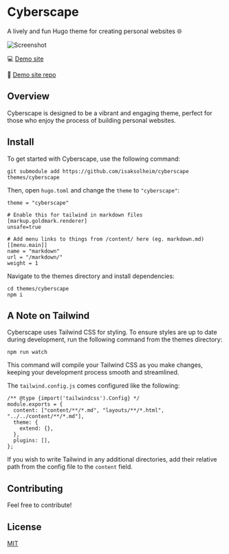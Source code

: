 # Cyberscape

A lively and fun Hugo theme for creating personal websites 🌐

![Screenshot](https://raw.githubusercontent.com/isaksolheim/cyberscape/main/images/screenshot.jpg)

💻 [Demo site](https://cyberscape.isak.me/)

🔨 [Demo site repo](https://github.com/isaksolheim/cyberspace)

## Overview

Cyberscape is designed to be a vibrant and engaging theme, perfect for those who enjoy the process of building personal websites.

## Install

To get started with Cyberscape, use the following command:

```
git submodule add https://github.com/isaksolheim/cyberscape themes/cyberscape
```

Then, open `hugo.toml` and change the `theme` to `"cyberscape"`:

```
theme = "cyberscape"

# Enable this for tailwind in markdown files
[markup.goldmark.renderer]
unsafe=true

# Add menu links to things from /content/ here (eg. markdown.md)
[[menu.main]]
name = "markdown"
url = "/markdown/"
weight = 1
```

Navigate to the themes directory and install dependencies:

```
cd themes/cyberscape
npm i
```

## A Note on Tailwind

Cyberscape uses Tailwind CSS for styling. To ensure styles are up to date during development, run the following command from the themes directory:

```
npm run watch
```

This command will compile your Tailwind CSS as you make changes, keeping your development process smooth and streamlined.

The `tailwind.config.js` comes configured like the following:

```
/** @type {import('tailwindcss').Config} */
module.exports = {
  content: ["content/**/*.md", "layouts/**/*.html", "../../content/**/*.md"],
  theme: {
    extend: {},
  },
  plugins: [],
};
```

If you wish to write Tailwind in any additional directories, add their relative path from the config file to the `content` field.

## Contributing

Feel free to contribute!

## License

[MIT](https://github.com/isaksolheim/cyberscape/blob/main/LICENSE)
